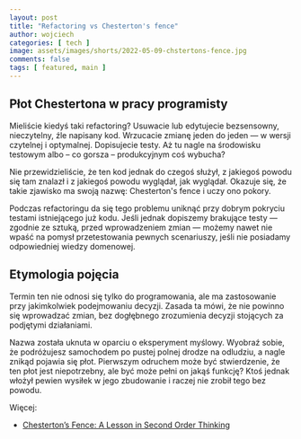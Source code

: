 ```yaml
---
layout: post
title: "Refactoring vs Chesterton's fence"
author: wojciech
categories: [ tech ]
image: assets/images/shorts/2022-05-09-chstertons-fence.jpg
comments: false
tags: [ featured, main ]
---
```


<h2>Płot Chestertona w pracy programisty</h2>
Mieliście kiedyś taki refactoring? Usuwacie lub edytujecie bezsensowny, nieczytelny, źle napisany kod. Wrzucacie
zmianę jeden do jeden — w wersji czytelnej i optymalnej. Dopisujecie testy. Aż tu nagle na środowisku testowym albo –
co gorsza – produkcyjnym coś wybucha?

Nie przewidzieliście, że ten kod jednak do czegoś służył, z jakiegoś powodu się tam znalazł i z jakiegoś powodu
wyglądał, jak wyglądał. Okazuje się, że takie zjawisko ma swoją nazwę: Chesterton's fence i uczy ono
pokory.

Podczas refactoringu da się tego problemu uniknąć przy dobrym pokryciu testami istniejącego już kodu. Jeśli jednak
dopiszemy brakujące testy — zgodnie ze sztuką, przed wprowadzeniem zmian — możemy nawet nie wpaść na pomysł
przetestowania pewnych scenariuszy, jeśli nie posiadamy odpowiedniej wiedzy domenowej.

<h2>Etymologia pojęcia</h2>
Termin ten nie odnosi się tylko do programowania, ale ma zastosowanie przy jakimkolwiek podejmowaniu decyzji. Zasada ta
mówi, że nie powinno się wprowadzać zmian, bez dogłębnego zrozumienia decyzji stojących za podjętymi działaniami.

Nazwa została uknuta w oparciu o eksperyment myślowy. Wyobraź sobie, że podróżujesz samochodem po pustej polnej drodze
na odludziu, a nagle znikąd pojawia się płot. Pierwszym odruchem może być stwierdzenie, że ten płot jest niepotrzebny,
ale być może pełni on jakąś funkcję? Ktoś jednak włożył pewien wysiłek w jego zbudowanie i raczej nie zrobił tego bez
powodu.

Więcej:

- [Chesterton’s Fence: A Lesson in Second Order Thinking](https://fs.blog/chestertons-fence/)
